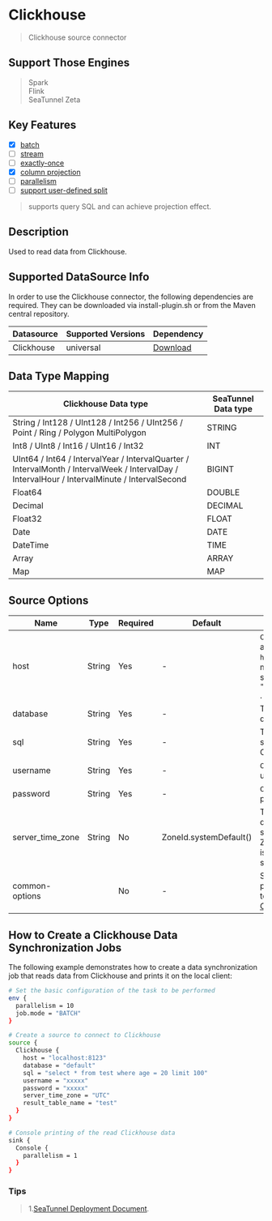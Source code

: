 # Clickhouse

> Clickhouse source connector

## Support Those Engines

> Spark<br/>
> Flink<br/>
> SeaTunnel Zeta<br/>

## Key Features

- [x] [batch](../../concept/connector-v2-features.md)
- [ ] [stream](../../concept/connector-v2-features.md)
- [ ] [exactly-once](../../concept/connector-v2-features.md)
- [x] [column projection](../../concept/connector-v2-features.md)
- [ ] [parallelism](../../concept/connector-v2-features.md)
- [ ] [support user-defined split](../../concept/connector-v2-features.md)

> supports query SQL and can achieve projection effect.

## Description

Used to read data from Clickhouse.

## Supported DataSource Info

In order to use the Clickhouse connector, the following dependencies are required.
They can be downloaded via install-plugin.sh or from the Maven central repository.

| Datasource | Supported Versions |                                                    Dependency                                                    |
|------------|--------------------|------------------------------------------------------------------------------------------------------------------|
| Clickhouse | universal          | [Download](https://mvnrepository.com/artifact/org.apache.seatunnel/seatunnel-connectors-v2/connector-clickhouse) |

## Data Type Mapping

|                                                             Clickhouse Data type                                                              | SeaTunnel Data type |
|-----------------------------------------------------------------------------------------------------------------------------------------------|---------------------|
| String / Int128 / UInt128 / Int256 / UInt256 / Point / Ring / Polygon MultiPolygon                                                            | STRING              |
| Int8 / UInt8 / Int16 / UInt16 / Int32                                                                                                         | INT                 |
| UInt64 / Int64 / IntervalYear / IntervalQuarter / IntervalMonth / IntervalWeek / IntervalDay / IntervalHour / IntervalMinute / IntervalSecond | BIGINT              |
| Float64                                                                                                                                       | DOUBLE              |
| Decimal                                                                                                                                       | DECIMAL             |
| Float32                                                                                                                                       | FLOAT               |
| Date                                                                                                                                          | DATE                |
| DateTime                                                                                                                                      | TIME                |
| Array                                                                                                                                         | ARRAY               |
| Map                                                                                                                                           | MAP                 |

## Source Options

|       Name       |  Type  | Required |        Default         |                                                               Description                                                                |
|------------------|--------|----------|------------------------|------------------------------------------------------------------------------------------------------------------------------------------|
| host             | String | Yes      | -                      | `ClickHouse` cluster address, the format is `host:port` , allowing multiple `hosts` to be specified. Such as `"host1:8123,host2:8123"` . |
| database         | String | Yes      | -                      | The `ClickHouse` database.                                                                                                               |
| sql              | String | Yes      | -                      | The query sql used to search data though Clickhouse server.                                                                              |
| username         | String | Yes      | -                      | `ClickHouse` user username.                                                                                                              |
| password         | String | Yes      | -                      | `ClickHouse` user password.                                                                                                              |
| server_time_zone | String | No       | ZoneId.systemDefault() | The session time zone in database server. If not set, then ZoneId.systemDefault() is used to determine the server time zone.             |
| common-options   |        | No       | -                      | Source plugin common parameters, please refer to [Source Common Options](common-options.md) for details.                                 |

## How to Create a Clickhouse Data Synchronization Jobs

The following example demonstrates how to create a data synchronization job that reads data from Clickhouse and prints it on the local client:

```bash
# Set the basic configuration of the task to be performed
env {
  parallelism = 10
  job.mode = "BATCH"
}

# Create a source to connect to Clickhouse
source {
  Clickhouse {
    host = "localhost:8123"
    database = "default"
    sql = "select * from test where age = 20 limit 100"
    username = "xxxxx"
    password = "xxxxx"
    server_time_zone = "UTC"
    result_table_name = "test"
  }
}

# Console printing of the read Clickhouse data
sink {
  Console {
    parallelism = 1
  }
}
```

### Tips

> 1.[SeaTunnel Deployment Document](../../start-v2/locally/deployment.md).

